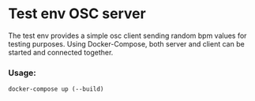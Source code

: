 # Test env OSC server

The test env provides a simple osc client sending random bpm values for testing purposes.
Using Docker-Compose, both server and client can be started and connected together.

### Usage:
`docker-compose up (--build)`